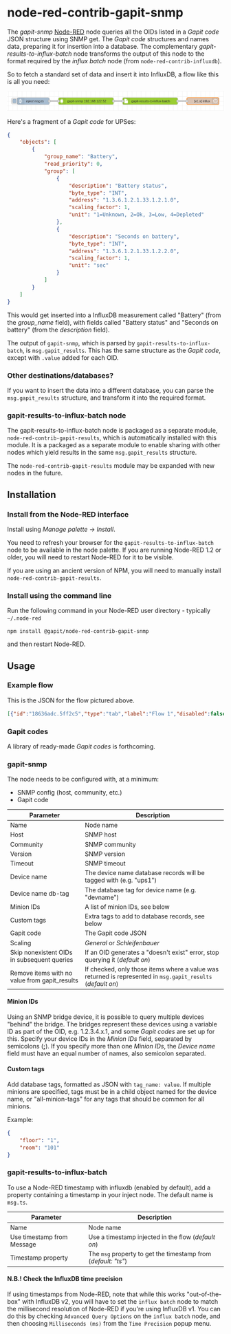 # node-red-contrib-gapit-snmp

The *gapit-snmp* <a href="http://nodered.org" target="_new">Node-RED</a> 
node queries all the OIDs listed in a *Gapit code* JSON structure using 
SNMP get. The *Gapit code* structures and names data, preparing it for 
insertion into a database. The complementary *gapit-results-to-influx-batch* 
node transforms the output of this node to the format required by the 
*influx batch* node (from `node-red-contrib-influxdb`).

So to fetch a standard set of data and insert it into InfluxDB, a flow 
like this is all you need:

![Example Flow](images/example_flow.png)

Here's a fragment of a *Gapit code* for UPSes:

```json
{
    "objects": [
        {
            "group_name": "Battery",
            "read_priority": 0,
            "group": [
                {
                    "description": "Battery status",
                    "byte_type": "INT",
                    "address": "1.3.6.1.2.1.33.1.2.1.0",
                    "scaling_factor": 1,
                    "unit": "1=Unknown, 2=Ok, 3=Low, 4=Depleted"
                },
                {
                    "description": "Seconds on battery",
                    "byte_type": "INT",
                    "address": "1.3.6.1.2.1.33.1.2.2.0",
                    "scaling_factor": 1,
                    "unit": "sec"
                }
            ]
        }
    ]
}
```

This would get inserted into a InfluxDB measurement called "Battery" (from the *group_name* field), 
with fields called "Battery status" and "Seconds on battery" (from the *description* field).

The output of `gapit-snmp`, which is parsed by `gapit-results-to-influx-batch`, 
is `msg.gapit_results`. This has the same structure as the *Gapit code*, 
except with `.value` added for each OID.

### Other destinations/databases?

If you want to insert the data into a different database, you can parse 
the `msg.gapit_results` structure, and transform it into the required 
format.

### gapit-results-to-influx-batch node

The gapit-results-to-influx-batch node is packaged as a separate module, 
`node-red-contrib-gapit-results`, which is automatically installed with 
this module. It is a packaged as a separate module to enable sharing with 
other nodes which yield results in the same `msg.gapit_results` structure.

The `node-red-contrib-gapit-results` module may be expanded with new 
nodes in the future.


## Installation

### Install from the Node-RED interface

Install using *Manage palette* -> *Install*.

You need to refresh your browser for the `gapit-results-to-influx-batch` 
node to be available in the node palette. If you are running Node-RED 1.2 
or older, you will need to restart Node-RED for it to be visible.

If you are using an ancient version of NPM, you will need to manually install 
`node-red-contrib-gapit-results`.

### Install using the command line

Run the following command in your Node-RED user directory - typically `~/.node-red`

    npm install @gapit/node-red-contrib-gapit-snmp

and then restart Node-RED.


## Usage

### Example flow

This is the JSON for the flow pictured above.

```json
[{"id":"18636adc.5ff2c5","type":"tab","label":"Flow 1","disabled":false,"info":""},{"id":"e9fbc788.fe6a28","type":"inject","z":"18636adc.5ff2c5","name":"inject msg.ts","props":[{"p":"ts","v":"","vt":"date"}],"repeat":"","crontab":"","once":false,"onceDelay":0.1,"topic":"","x":170,"y":180,"wires":[["2216c2a5.f7ae6e"]]},{"id":"2216c2a5.f7ae6e","type":"gapit-snmp","z":"18636adc.5ff2c5","host":"192.168.122.52","community":"eaton-9PX-partial-walk","version":"1","tagname_device_name":"devname","tagvalue_device_name":"ups1","minion_ids":"","custom_tags":"{\"floor\":\"1\",\"room\":\"101\"}","gapit_code":"{\"objects\":[{\"group_name\":\"Battery\",\"read_priority\":20,\"next_read\":0,\"group\":[{\"description\":\"Flarb\",\"value\":\"f\",\"byte_type\":\"INT\",\"address\":\"1.3.6.1.4.1.534.1.4.7.0\",\"scaling_factor\":1,\"unit\":\"1=Unknow, 2=Ok, 3=Low, 4=Depleted\"},{\"description\":\"Flarb the Second\",\"value\":\"f\",\"byte_type\":\"INT\",\"address\":\"1.3.6.1.4.1.534.1.2.1.0\",\"scaling_factor\":1,\"unit\":\"1=Unknow, 2=Ok, 3=Low, 4=Depleted\"}]}]}","scaling":"general","skip_nonexistent_oids":true,"remove_novalue_items_from_gapit_results":true,"timeout":5,"name":"","x":400,"y":180,"wires":[["48874c94.c9c534"]]},{"id":"48874c94.c9c534","type":"gapit-results-to-influx-batch","z":"18636adc.5ff2c5","use_timestamp_from_msg":true,"timestamp_property":"ts","name":"","x":680,"y":180,"wires":[["f23c3400.74ae98"]]},{"id":"f23c3400.74ae98","type":"influxdb batch","z":"18636adc.5ff2c5","influxdb":"2aa4b01d.f511f","precision":"ms","retentionPolicy":"","name":"","database":"database","precisionV18FluxV20":"ms","retentionPolicyV18Flux":"","org":"organisation","bucket":"bucket","x":910,"y":180,"wires":[]},{"id":"2aa4b01d.f511f","type":"influxdb","hostname":"influx","port":"8086","protocol":"http","database":"db1","name":"influx","usetls":false,"tls":"","influxdbVersion":"1.x","url":"http://localhost:8086","rejectUnauthorized":true}]
```

### Gapit codes

A library of ready-made *Gapit codes* is forthcoming.

### gapit-snmp

The node needs to be configured with, at a minimum:

* SNMP config (host, community, etc.)
* Gapit code

| Parameter | Description |
| ------ | ------ |
| Name | Node name |
| Host | SNMP host |
| Community | SNMP community |
| Version | SNMP version |
| Timeout | SNMP timeout |
| Device name | The device name database records will be tagged with (e.g. "ups1")|
| Device name db-tag | The database tag for device name (e.g. "devname") |
| Minion IDs | A list of minion IDs, see below |
| Custom tags | Extra tags to add to database records, see below |
| Gapit code | The Gapit code JSON |
| Scaling | *General* or *Schleifenbauer* |
| Skip nonexistent OIDs in subsequent queries | If an OID generates a "doesn't exist" error, stop querying it (*default on*) |
| Remove items with no value from gapit_results | If checked, only those items where a value was returned is represented in `msg.gapit_results` (*default on*) |


#### Minion IDs

Using an SNMP bridge device, it is possible to query multiple devices 
"behind" the bridge. The bridges represent these devices using a variable 
ID as part of the OID, e.g. 1.2.3.4.x.1, and some *Gapit codes* are set 
up for this. Specify your device IDs in the *Minion IDs* field, separated by 
semicolons (**;**). If you specify more than one *Minion IDs*, the *Device 
name* field must have an equal number of names, also semicolon separated.

#### Custom tags

Add database tags, formatted as JSON with `tag_name: value`. If multiple minions are specified, tags must be in a child object named for the device name, or "all-minion-tags" for any tags that should be common for all minions.

Example:

```json
{
    "floor": "1",
    "room": "101"
}
```

### gapit-results-to-influx-batch

To use a Node-RED timestamp with influxdb (enabled by default), 
add a property containing a timestamp in your inject node. The 
default name is `msg.ts`.

| Parameter | Description |
| ------ | ------ |
| Name | Node name |
| Use timestamp from Message | Use a timestamp injected in the flow (*default on*) |
| Timestamp property | The `msg` property to get the timestamp from (*default: "ts"*) |

#### N.B.! Check the InfluxDB time precision

If using timestamps from Node-RED, note that while this works "out-of-the-box" 
with InfluxDB v2, you will have to set the `influx batch` node to match the 
millisecond resolution of Node-RED if you're using InfluxDB v1. You can do this 
by checking `Advanced Query Options` on the `influx batch` node, and then 
choosing `Milliseconds (ms)` from the `Time Precision` popup menu.
